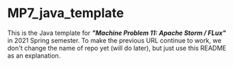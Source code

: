 # MP7_java_template

This is the Java template for ***"Machine Problem 11: Apache Storm / FLux"*** in 2021 Spring semester. To make the previous URL continue to work, we don't change the name of repo yet (will do later), but just use this README as an explanation.
